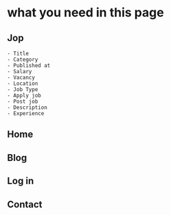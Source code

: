 # what you need in this page

## Jop

    - Title
    - Category
    - Published at
    - Salary
    - Vacancy
    - Location
    - Job Type
    - Apply job
    - Post job
    - Description
    - Experience

## Home
## Blog
## Log in
## Contact



